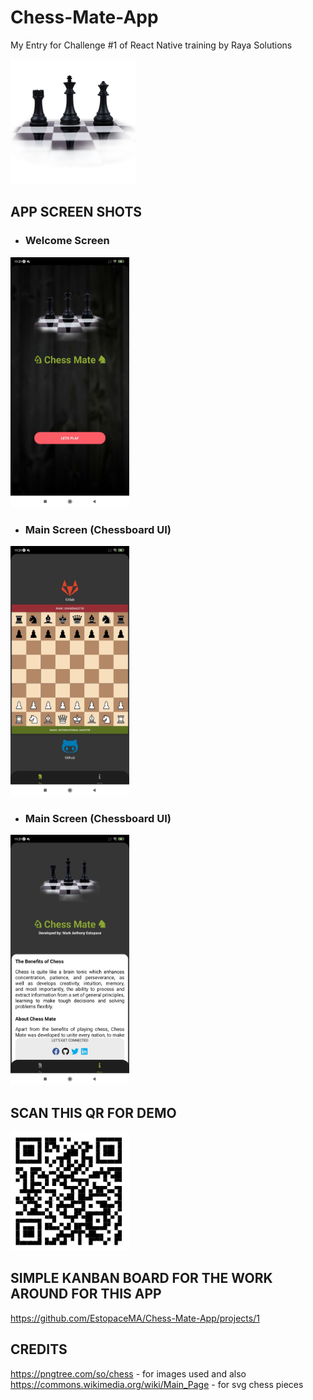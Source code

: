 # Chess-Mate-App
My Entry for Challenge #1 of React Native training by Raya Solutions

<img src="https://github.com/EstopaceMA/Chess-Mate-App/blob/main/assets/AppLogo.png" width="200" height="200"/>


## APP SCREEN SHOTS

- ### Welcome Screen
<img src="https://github.com/EstopaceMA/Chess-Mate-App/blob/main/assets/screenshots/welcome-screen.jpg" width="190" height="400"/>

- ### Main Screen (Chessboard UI)
<img src="https://github.com/EstopaceMA/Chess-Mate-App/blob/main/assets/screenshots/chess-board-screen.jpg" width="190" height="400"/>

- ### Main Screen (Chessboard UI)
<img src="https://github.com/EstopaceMA/Chess-Mate-App/blob/main/assets/screenshots/about-screen.jpg" width="190" height="400"/>


## SCAN THIS QR FOR DEMO
<img src="https://github.com/EstopaceMA/Chess-Mate-App/blob/main/assets/qr-for-demo.png" width="190" height="190"/>


## SIMPLE KANBAN BOARD FOR THE WORK AROUND FOR THIS APP
https://github.com/EstopaceMA/Chess-Mate-App/projects/1


## CREDITS
https://pngtree.com/so/chess - for images used and also
https://commons.wikimedia.org/wiki/Main_Page - for svg chess pieces

